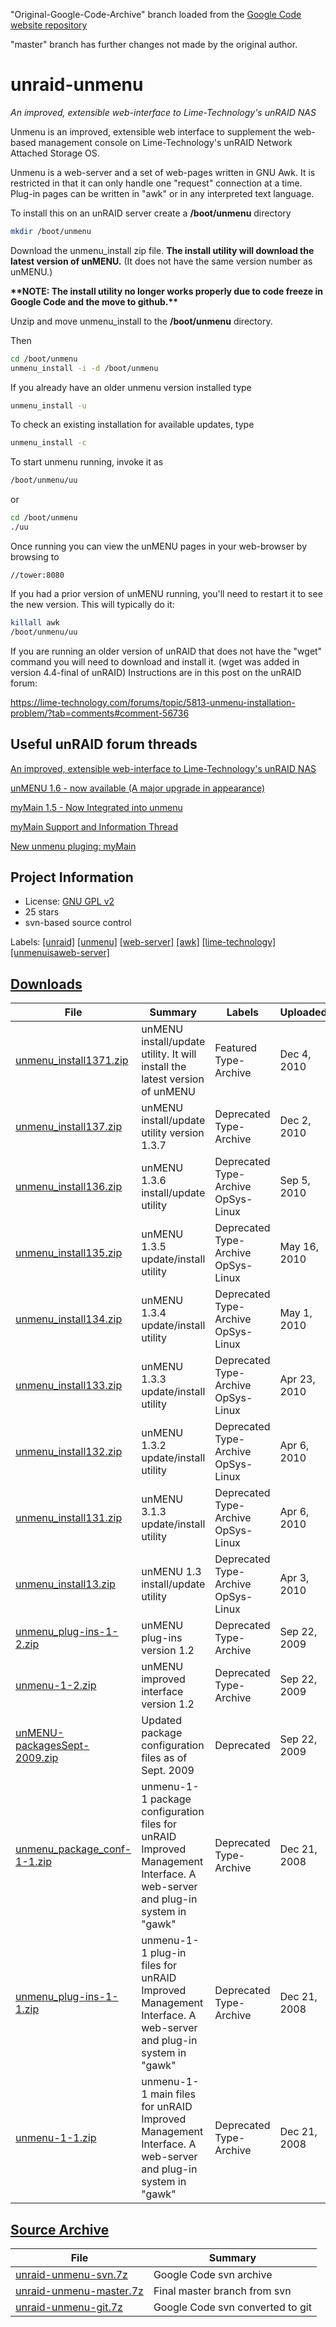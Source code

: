 
"Original-Google-Code-Archive" branch loaded from the [Google Code website repository](https://code.google.com/archive/p/unraid-unmenu/)

"master" branch has further changes not made by the original author.

# unraid-unmenu

   *An improved, extensible web-interface to Lime-Technology's unRAID NAS*

Unmenu is an improved, extensible web interface to supplement the web-based management console on Lime-Technology's unRAID Network Attached Storage OS.

Unmenu is a web-server and a set of web-pages written in GNU Awk. It is restricted in that it can only handle one "request" connection at a time. Plug-in pages can be written in "awk" or in any interpreted text language.

To install this on an unRAID server create a **/boot/unmenu** directory

```bash
mkdir /boot/unmenu
```

Download the unmenu_install zip file. **The install utility will download the latest version of unMENU.** (It does not have the same version number as unMENU.)

**\*\*NOTE: The install utility no longer works properly due to code freeze in Google Code and the move to github.\*\***

Unzip and move unmenu_install to the **/boot/unmenu** directory.

Then

```bash
cd /boot/unmenu
unmenu_install -i -d /boot/unmenu
```

If you already have an older unmenu version installed type

```bash
unmenu_install -u
```

To check an existing installation for available updates, type

```bash
unmenu_install -c
```

To start unmenu running, invoke it as

```bash
/boot/unmenu/uu
```

or

```bash
cd /boot/unmenu
./uu
```

Once running you can view the unMENU pages in your web-browser by browsing to

```
//tower:8080
```

If you had a prior version of unMENU running, you'll need to restart it to see the new version.
This will typically do it:

```bash
killall awk
/boot/unmenu/uu
```

If you are running an older version of unRAID that does not have the "wget" command you will need to download and install it. (wget was added in version 4.4-final of unRAID)
Instructions are in this post on the unRAID forum:

   https://lime-technology.com/forums/topic/5813-unmenu-installation-problem/?tab=comments#comment-56736

## Useful unRAID forum threads

   [An improved, extensible web-interface to Lime-Technology's unRAID NAS](https://lime-technology.com/forums/topic/2521-an-improved-unraid-web-interface-extensible-and-easy-to-install/)

   [unMENU 1.6 - now available (A major upgrade in appearance)](https://lime-technology.com/forums/topic/25692-unmenu-16-now-available-a-major-upgrade-in-appearance/)

   [myMain 1.5 - Now Integrated into unmenu](https://lime-technology.com/forums/topic/8765-mymain-15-now-integrated-into-unmenu/)

   [myMain Support and Information Thread](https://lime-technology.com/forums/topic/31237-mymain-support-and-information-thread/)

   [New unmenu pluging: myMain](https://lime-technology.com/forums/topic/2628-new-unmenu-pluging-mymain/)

## Project Information

 - License: [GNU GPL v2](http://www.gnu.org/licenses/old-licenses/gpl-2.0.html)
 - 25 stars
 - svn-based source control

Labels: [[unraid]](https://code.google.com/archive/search?q=domain:code.google.com%20label:unraid)  [[unmenu]](https://code.google.com/archive/search?q=domain:code.google.com%20label:unmenu)  [[web-server]](https://code.google.com/archive/search?q=domain:code.google.com%20label:web-server)  [[awk]](https://code.google.com/archive/search?q=domain:code.google.com%20label:awk)  [[lime-technology]](https://code.google.com/archive/search?q=domain:code.google.com%20label:lime-technology)  [[unmenuisaweb-server]](https://code.google.com/archive/search?q=domain:code.google.com%20label:unmenuisaweb-server)

## [Downloads](./downloads/)

**File** | **Summary** | **Labels** | **Uploaded** | **Size**
-------- | ----------- | ---------- | ------------ | --------
[unmenu_install1371.zip](./downloads/unmenu_install1371.zip) | unMENU install/update utility. It will install the latest version of unMENU | Featured Type-Archive | Dec 4, 2010 | 3.77KB
[unmenu_install137.zip](./downloads/unmenu_install137.zip) | unMENU install/update utility version 1.3.7 | Deprecated  Type-Archive | Dec 2, 2010 | 3.67KB
[unmenu_install136.zip](./downloads/unmenu_install136.zip) | unMENU 1.3.6 install/update utility | Deprecated  Type-Archive  OpSys-Linux | Sep 5, 2010 | 3.54KB
[unmenu_install135.zip](./downloads/unmenu_install135.zip) | unMENU 1.3.5 update/install utility | Deprecated  Type-Archive  OpSys-Linux | May 16, 2010 | 3.08KB
[unmenu_install134.zip](./downloads/unmenu_install134.zip) | unMENU 1.3.4 update/install utility | Deprecated  Type-Archive  OpSys-Linux | May 1, 2010 | 3.06KB
[unmenu_install133.zip](./downloads/unmenu_install133.zip) | unMENU 1.3.3 update/install utility | Deprecated  Type-Archive  OpSys-Linux | Apr 23, 2010 | 2.74KB
[unmenu_install132.zip](./downloads/unmenu_install132.zip) | unMENU 1.3.2 update/install utility | Deprecated  Type-Archive  OpSys-Linux | Apr 6, 2010 | 2.54KB
[unmenu_install131.zip](./downloads/unmenu_install131.zip) | unMENU 3.1.3 update/install utility | Deprecated  Type-Archive  OpSys-Linux | Apr 6, 2010 | 2.5KB
[unmenu_install13.zip](./downloads/unmenu_install13.zip) | unMENU 1.3 install/update utility | Deprecated  Type-Archive  OpSys-Linux | Apr 3, 2010 | 2.43KB
[unmenu_plug-ins-1-2.zip](./downloads/unmenu_plug-ins-1-2.zip) | unMENU plug-ins version 1.2 | Deprecated  Type-Archive | Sep 22, 2009 | 82.25KB
[unmenu-1-2.zip](./downloads/unmenu-1-2.zip) | unMENU improved interface version 1.2 | Deprecated  Type-Archive | Sep 22, 2009 | 23.46KB
[unMENU-packagesSept-2009.zip](./downloads/unMENU-packagesSept-2009.zip) | Updated package configuration files as of Sept. 2009 | Deprecated | Sep 22, 2009 | 12.36KB
[unmenu_package_conf-1-1.zip](./downloads/unmenu_package_conf-1-1.zip) | unmenu-1-1 package configuration files for unRAID Improved Management Interface. A web-server and plug-in system in "gawk" | Deprecated  Type-Archive | Dec 21, 2008 | 6.41KB
[unmenu_plug-ins-1-1.zip](./downloads/unmenu_plug-ins-1-1.zip) | unmenu-1-1 plug-in files for unRAID Improved Management Interface. A web-server and plug-in system in "gawk" | Deprecated  Type-Archive | Dec 21, 2008 | 60.34KB
[unmenu-1-1.zip](./downloads/unmenu-1-1.zip) | unmenu-1-1 main files for unRAID Improved Management Interface. A web-server and plug-in system in "gawk" | Deprecated  Type-Archive | Dec 21, 2008 | 23.04KB

## [Source Archive](./archive/)

**File** | **Summary**
-------- | -----------
[unraid-unmenu-svn.7z](./archive/unraid-unmenu-svn.7z) | Google Code svn archive
[unraid-unmenu-master.7z](./archive/unraid-unmenu-master.7z) | Final master branch from svn
[unraid-unmenu-git.7z](./archive/unraid-unmenu-git.7z) | Google Code svn converted to git

